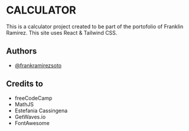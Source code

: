 
# CALCULATOR

This is a calculator project created to be part of the portofolio of Franklin Ramirez. This site uses React & Tailwind CSS. 


## Authors

- [@frankramirezsoto](https://www.github.com/frankramirezsoto)


## Credits to

- freeCodeCamp
- MathJS
- Estefania Cassingena
- GetWaves.io
- FontAwesome
